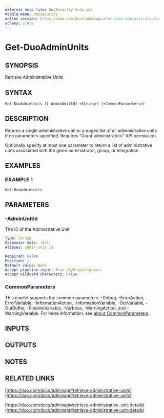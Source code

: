 ```yaml
---
external help file: DuoSecurity-help.xml
Module Name: DuoSecurity
online version: https://duo.com/docs/adminapi#retrieve-administrative-units
schema: 2.0.0
---
```


# Get-DuoAdminUnits

## SYNOPSIS
Retrieve Administrative Units

## SYNTAX

```
Get-DuoAdminUnits [[-AdminUnitId] <String>] [<CommonParameters>]
```

## DESCRIPTION
Returns a single administrative unit or a paged list of all administrative units if no parameters specified.
Requires "Grant administrators" API permission.

Optionally specify at most one parameter to return a list of administrative units associated with the given administrator, group, or integration.

## EXAMPLES

### EXAMPLE 1
```
Get-DuoAdminUnits
```

## PARAMETERS

### -AdminUnitId
The ID of the Adminstrative Unit

```yaml
Type: String
Parameter Sets: (All)
Aliases: admin_unit_id

Required: False
Position: 1
Default value: None
Accept pipeline input: True (ByPropertyName)
Accept wildcard characters: False
```

### CommonParameters
This cmdlet supports the common parameters: -Debug, -ErrorAction, -ErrorVariable, -InformationAction, -InformationVariable, -OutVariable, -OutBuffer, -PipelineVariable, -Verbose, -WarningAction, and -WarningVariable. For more information, see [about_CommonParameters](http://go.microsoft.com/fwlink/?LinkID=113216).

## INPUTS

## OUTPUTS

## NOTES

## RELATED LINKS

[https://duo.com/docs/adminapi#retrieve-administrative-units](https://duo.com/docs/adminapi#retrieve-administrative-units)

[https://duo.com/docs/adminapi#retrieve-administrative-unit-details](https://duo.com/docs/adminapi#retrieve-administrative-unit-details)

